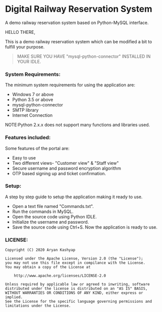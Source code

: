 # Digital Railway Reservation System

A demo railway reservation system based on Python-MySQL interface.

HELLO THERE,

This is a demo railway reservation system which can be modified a bit to fulfill your purpose.

> MAKE SURE YOU HAVE "mysql-python-connector" INSTALLED IN YOUR IDLE.

<h3>System Requirements:</h3>

The minimum system requirements for using the application are:

- Windows 7 or above
- Python 3.5 or above
- mysql-python-connector
- SMTP library
- Internet Connection

NOTE:Python 2.x.x does not support many functions and libraries used.

<h3>Features included:</h3>

Some features of the portal are:

- Easy to use
- Two different views- "Customer view" & "Staff view"
- Secure username and password encryption algorithm
- OTP based signing up and ticket confirmation.

<h3>Setup:</h3>

A step by step guide to setup the application making it ready to use.

- Open a text file named "Commands.txt".
- Run the commands in MySQL.
- Open the source code using Python IDLE.
- Initialize the username and password.
- Save the source code using Ctrl+S. Now the application is ready to use.

<h3>LICENSE:</h3>

```
Copyright (C) 2020 Aryan Kashyap

Licensed under the Apache License, Version 2.0 (the "License");
you may not use this file except in compilance with the License.
You may obtain a copy of the License at

	http://www.apache.org/licenses/LICENSE-2.0

Unless required by applicable law or agreed to inwriting, software
distributed under the license is distributed on an "AS IS" BASIS,
WITHOUT WARRANTIES OR CONDITIONS OF ANY KIND, either express or implied.
See the License for the specific language governing permissions and
limitations under the License.

```
